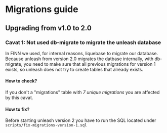 # Migrations guide

## Upgrading from v1.0 to 2.0

### Cavat 1: Not used db-migrate to migrate the unleash database
In FINN we used, for internal reasons, liquebase to migrate our database.  
Because unleash from version 2.0 migrates the datbase internally, with db-migrate, 
you need to make sure that all previous migrations for version 1 exists, so unleash
does not try to create tables that already exists. 

#### How to check?
If you don't a "migrations" table with _7 unique migrations_ you are affected by this cavat. 

#### How to fix?
Before starting unleash version 2 you have to run the SQL located under `scripts/fix-migrations-version-1.sql`
